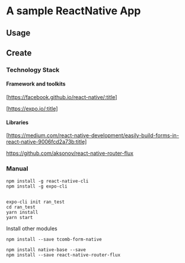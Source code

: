 # A sample ReactNative App

## Usage


## Create

### Technology Stack

#### Framework and toolkits

[https://facebook.github.io/react-native/:title]

[https://expo.io/:title]

#### Libraries

[https://medium.com/react-native-development/easily-build-forms-in-react-native-9006fcd2a73b:title]

https://github.com/aksonov/react-native-router-flux

### Manual

```
npm install -g react-native-cli
npm install -g expo-cli


expo-cli init ran_test
cd ran_test
yarn install
yarn start
```

Install other modules

```
npm install --save tcomb-form-native

npm install native-base --save
npm install --save react-native-router-flux
```
